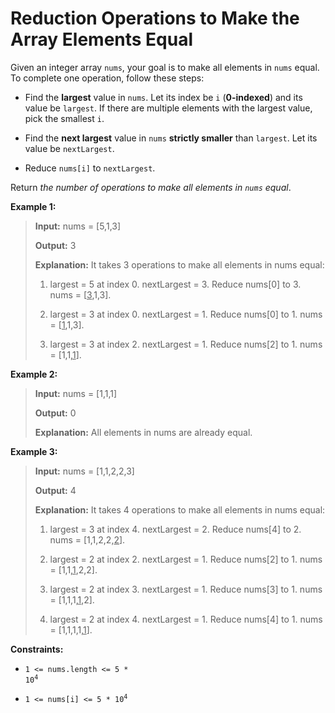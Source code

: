 # Reduction Operations to Make the Array Elements Equal

Given an integer array <code>nums</code>, your goal is to make all elements in <code>nums</code> equal. To complete one operation, follow these steps:

- Find the **largest** value in <code>nums</code>. Let its index be <code>i</code> (**0-indexed**) and its value be <code>largest</code>. If there are multiple elements with the largest value, pick the smallest <code>i</code>.

- Find the **next largest** value in <code>nums</code> **strictly smaller** than <code>largest</code>. Let its value be <code>nextLargest</code>.

- Reduce <code>nums[i]</code> to <code>nextLargest</code>.

Return *the number of operations to make all elements in *<code>nums</code>* equal*.


**Example 1:**
>
> **Input:** nums = [5,1,3]
>
> **Output:** 3
>
> **Explanation:**&nbsp;It takes 3 operations to make all elements in nums equal:
>
> 1. largest = 5 at index 0. nextLargest = 3. Reduce nums[0] to 3. nums = [<u>3</u>,1,3].
>
> 2. largest = 3 at index 0. nextLargest = 1. Reduce nums[0] to 1. nums = [<u>1</u>,1,3].
>
> 3. largest = 3 at index 2. nextLargest = 1. Reduce nums[2] to 1. nums = [1,1,<u>1</u>].

**Example 2:**
>
> **Input:** nums = [1,1,1]
>
> **Output:** 0
>
> **Explanation:**&nbsp;All elements in nums are already equal.

**Example 3:**
>
> **Input:** nums = [1,1,2,2,3]
>
> **Output:** 4
>
> **Explanation:**&nbsp;It takes 4 operations to make all elements in nums equal:
>
> 1. largest = 3 at index 4. nextLargest = 2. Reduce nums[4] to 2. nums = [1,1,2,2,<u>2</u>].
>
> 2. largest = 2 at index 2. nextLargest = 1. Reduce nums[2] to 1. nums = [1,1,<u>1</u>,2,2].
>
> 3. largest = 2 at index 3. nextLargest = 1. Reduce nums[3] to 1. nums = [1,1,1,<u>1</u>,2].
>
> 4. largest = 2 at index 4. nextLargest = 1. Reduce nums[4] to 1. nums = [1,1,1,1,<u>1</u>].


**Constraints:**

- <code>1 &lt;= nums.length &lt;= 5 * 10<sup>4</sup></code>

- <code>1 &lt;= nums[i] &lt;= 5 * 10<sup>4</sup></code>
